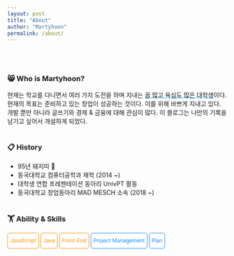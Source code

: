 ```yaml
---
layout: post
title: "About"
author: "Martyhoon"
permalink: /about/
---
```


<style>
.developer {
    display : inline-block;
    border-radius: 5px ;
    border-style : solid;
    border-color :  #FF9100;
    border-width : 1px;
    padding: 5px;
    font-size: 0.75rem;
    color:  #FF9100;
    background-color: #fff;
    line-height: 2;
    transition: 0.5s;
}

.business{
     display : inline-block;
     border-radius: 5px ;
    border-style : solid;
    border-color :  #148CFF;
      border-width : 1px;
    padding: 5px;
    font-size: 0.75rem;
    color:#148CFF;
    background-color: #fff;
    line-height: 2;
    transition: 0.5s;



}

</style>

<br><br>
### &#128568; Who is Martyhoon?

현재는 학교를 다니면서 여러 가지 도전을 하며 지내는 <span style ="border-bottom : 3px soild #be4e7f8; box-shadow : inset 0 -4px 0 #b4e7f8;">꿈 많고 욕심도 많은 대학생</span>이다. 현재의 목표는 준비하고 있는 창업이 성공하는 것이다. 이를 위해 바쁘게 지내고 있다. 개발 뿐만 아니라 글쓰기와 경제 & 금융에 대해 관심이 많다. 이 블로그는 나만의 기록을 남기고 싶어서 개설하게 되었다.
<br><br>

###  &#128203; History

* 95년 돼지띠 🐖
* 동국대학교 컴퓨터공학과 재학 (2014 ~)
* 대학생 연합 프레젠테이션 동아리 UnivPT 활동
* 동국대학교 창업동아리 MAD MESCH 소속 (2018 ~)
<br><br>

### &#127947; Ability & Skills

<ul style="list-style-type: none; margin: 0; padding: 0;">
<li class ="developer">JavaScript </li>
<li class ="developer">Java </li>
<li class ="developer">Front-End</li>
<li class ="business"> Project Management</li>
<li class ="business">Plan</li >
</ul>
